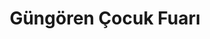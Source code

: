 ---
order: 1
title:  "Güngören Çocuk Fuarı"
img: "assets/images/slides/7.jpg"
mobile-img: "assets/images/slides/7m.jpg"
href: "#"
target: "" # _blank
---